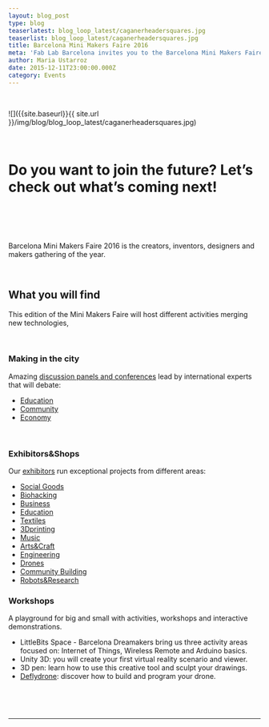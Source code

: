 ```yaml
---
layout: blog_post
type: blog
teaserlatest: blog_loop_latest/caganerheadersquares.jpg
teaserlist: blog_loop_latest/caganerheadersquares.jpg
title: Barcelona Mini Makers Faire 2016
meta: 'Fab Lab Barcelona invites you to the Barcelona Mini Makers Faire 2016, the greatest makers community gathering of the year.'
author: Maria Ustarroz
date: 2015-12-11T23:00:00.000Z
category: Events
---
```


&nbsp;

![]({{site.baseurl}}{{ site.url }}/img/blog/blog_loop_latest/caganerheadersquares.jpg)

&nbsp;

# Do you want to join the future? Let’s check out what’s coming next!

# &nbsp;

Barcelona Mini Makers Faire 2016 is the creators, inventors, designers and makers gathering of the year.

&nbsp;

## What you will find

This edition of the Mini Makers Faire will host different activities merging new technologies,&nbsp;

&nbsp;

### Making in the city

Amazing [discussion panels and conferences](http://makerfairebcn.org/conferencia/) lead by international experts that will debate:

* [Education](http://makerfairebcn.org/conferencia/)
* [Community](http://makerfairebcn.org/conferencia/)
* [Economy](http://makerfairebcn.org/conferencia/)


&nbsp;

### Exhibitors&Shops

Our [exhibitors](http://makerfairebcn.org/exhibitors/) run exceptional projects from different areas:

* [Social Goods](http://makerfairebcn.org/in3-una-incubadora-de-bajo-coste/)
* [Biohacking]()
* [Business]()
* [Education]()
* [Textiles]()
* [3Dprinting]()
* [Music]()
* [Arts&Craft]()
* [Engineering]()
* [Drones]()
* [Community Building]()
* [Robots&Research]()


### Workshops

A playground for big and small with activities, workshops and interactive demonstrations.

* LittleBits Space - Barcelona Dreamakers bring us three activity areas focused on: Internet of Things, Wireless Remote and Arduino basics.
* Unity 3D: you will create your first virtual reality scenario and viewer.
* 3D pen: learn how to use this creative tool and sculpt your drawings.
* [Deflydrone](http://makerfairebcn.org/deflydrone-educacion-con-drones-diseno-construccion-y-programacion/): discover how to build and program your drone.


&nbsp;

&nbsp;

---

&nbsp;